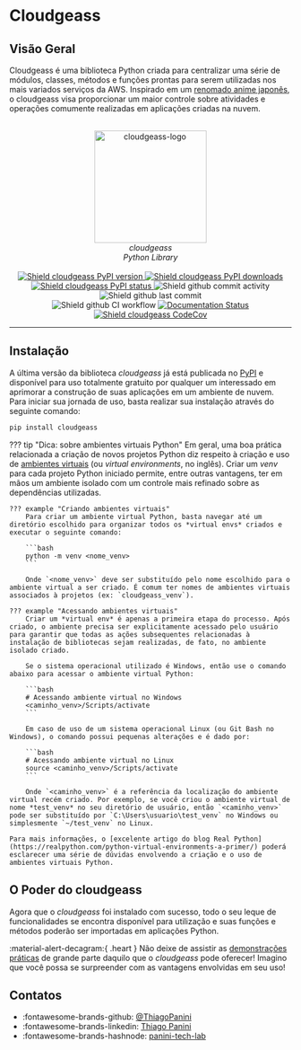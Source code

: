 # Cloudgeass

## Visão Geral

Cloudgeass é uma biblioteca Python criada para centralizar uma série de módulos, classes, métodos e funções prontas para serem utilizadas nos mais variados serviços da AWS. Inspirado em um [renomado anime japonês](https://en.wikipedia.org/wiki/Code_Geass), o cloudgeass visa proporcionar um maior controle sobre atividades e operações comumente realizadas em aplicações criadas na nuvem.

<div align="center">
    <br><img src="https://github.com/ThiagoPanini/cloudgeass/blob/feature/create-docs-page-with-mkdocs/docs/imgs/cloudgeass-logo.png?raw=true" alt="cloudgeass-logo" width=200 height=200>
</div>

<div align="center">
    <i>cloudgeass<br>
    Python Library</i>
</div>

<div align="center">  
  <br>
  <a href="https://pypi.org/project/cloudgeass/">
    <img src="https://img.shields.io/pypi/v/cloudgeass?color=purple" alt="Shield cloudgeass PyPI version">
  </a>

  <a href="https://pypi.org/project/cloudgeass/">
    <img src="https://img.shields.io/pypi/dm/cloudgeass?color=purple" alt="Shield cloudgeass PyPI downloads">
  </a>

  <a href="https://pypi.org/project/cloudgeass/">
    <img src="https://img.shields.io/pypi/status/cloudgeass?color=purple" alt="Shield cloudgeass PyPI status">
  </a>
  
  <img src="https://img.shields.io/github/commit-activity/m/ThiagoPanini/cloudgeass?color=purple" alt="Shield github commit activity">
  
  <img src="https://img.shields.io/github/last-commit/ThiagoPanini/cloudgeass?color=purple" alt="Shield github last commit">

  <br>
  
  <img src="https://img.shields.io/github/actions/workflow/status/ThiagoPanini/cloudgeass/ci-cloudgeass-main.yml?label=ci" alt="Shield github CI workflow">

  <a href='https://cloudgeass.readthedocs.io/pt/latest/?badge=latest'>
    <img src='https://readthedocs.org/projects/cloudgeass/badge/?version=latest' alt='Documentation Status' />
  </a>
  
  <a href="https://codecov.io/github/ThiagoPanini/cloudgeass">
    <img src="https://codecov.io/github/ThiagoPanini/cloudgeass/branch/main/graph/badge.svg?token=7HI1YGS4AA" alt="Shield cloudgeass CodeCov">
  </a>

</div>

___

## Instalação

A última versão da biblioteca *cloudgeass* já está publicada no [PyPI](https://pypi.org/project/cloudgeass/) e disponível para uso totalmente gratuito por qualquer um interessado em aprimorar a construção de suas aplicações em um ambiente de nuvem. Para iniciar sua jornada de uso, basta realizar sua instalação através do seguinte comando:

```bash
pip install cloudgeass
```

??? tip "Dica: sobre ambientes virtuais Python"
    Em geral, uma boa prática relacionada a criação de novos projetos Python diz respeito à criação e uso de [ambientes virtuais](https://docs.python.org/3/library/venv.html) (ou *virtual environments*, no inglês). Criar um *venv* para cada projeto Python iniciado permite, entre outras vantagens, ter em mãos um ambiente isolado com um controle mais refinado sobre as dependências utilizadas.

    ??? example "Criando ambientes virtuais"
        Para criar um ambiente virtual Python, basta navegar até um diretório escolhido para organizar todos os *virtual envs* criados e executar o seguinte comando:

        ```bash
        python -m venv <nome_venv>
        ```

        Onde `<nome_venv>` deve ser substituído pelo nome escolhido para o ambiente virtual a ser criado. É comum ter nomes de ambientes virtuais associados à projetos (ex: `cloudgeass_venv`).

    ??? example "Acessando ambientes virtuais"
        Criar um *virtual env* é apenas a primeira etapa do processo. Após criado, o ambiente precisa ser explicitamente acessado pelo usuário para garantir que todas as ações subsequentes relacionadas à instalação de bibliotecas sejam realizadas, de fato, no ambiente isolado criado.
        
        Se o sistema operacional utilizado é Windows, então use o comando abaixo para acessar o ambiente virtual Python:

        ```bash
        # Acessando ambiente virtual no Windows
        <caminho_venv>/Scripts/activate
        ```

        Em caso de uso de um sistema operacional Linux (ou Git Bash no Windows), o comando possui pequenas alterações e é dado por:

        ```bash
        # Acessando ambiente virtual no Linux
        source <caminho_venv>/Scripts/activate
        ```

        Onde `<caminho_venv>` é a referência da localização do ambiente virtual recém criado. Por exemplo, se você criou o ambiente virtual de nome *test_venv* no seu diretório de usuário, então `<caminho_venv>` pode ser substituído por `C:\Users\usuario\test_venv` no Windows ou simplesmente `~/test_venv` no Linux.
    
    Para mais informações, o [excelente artigo do blog Real Python](https://realpython.com/python-virtual-environments-a-primer/) poderá esclarecer uma série de dúvidas envolvendo a criação e o uso de ambientes virtuais Python.

## O Poder do cloudgeass

Agora que o *cloudgeass* foi instalado com sucesso, todo o seu leque de funcionalidades se encontra disponível para utilização e suas funções e métodos poderão ser importadas em aplicações Python.

:material-alert-decagram:{ .heart } Não deixe de assistir as [demonstrações práticas](https://cloudgeass.readthedocs.io/pt/latest/features/organizacao/) de grande parte daquilo que o *cloudgeass* pode oferecer! Imagino que você possa se surpreender com as vantagens envolvidas em seu uso!

## Contatos

- :fontawesome-brands-github: [@ThiagoPanini](https://github.com/ThiagoPanini)
- :fontawesome-brands-linkedin: [Thiago Panini](https://www.linkedin.com/in/thiago-panini/)
- :fontawesome-brands-hashnode: [panini-tech-lab](https://panini.hashnode.dev/)

